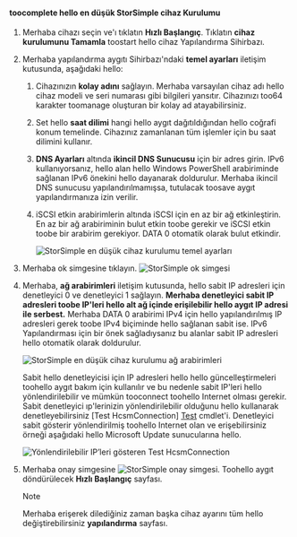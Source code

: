 <!--author=alkohli last changed: 9/17/15-->

#### <a name="toocomplete-hello-minimum-storsimple-device-setup"></a>toocomplete hello en düşük StorSimple cihaz Kurulumu
1. Merhaba cihazı seçin ve'ı tıklatın **Hızlı Başlangıç**. Tıklatın **cihaz kurulumunu Tamamla** toostart hello cihaz Yapılandırma Sihirbazı.
2. Merhaba yapılandırma aygıtı Sihirbazı'ndaki **temel ayarları** iletişim kutusunda, aşağıdaki hello:
   
   1. Cihazınızın **kolay adını** sağlayın. Merhaba varsayılan cihaz adı hello cihaz modeli ve seri numarası gibi bilgileri yansıtır. Cihazınızı too64 karakter toomanage oluşturan bir kolay ad atayabilirsiniz.
   2. Set hello **saat dilimi** hangi hello aygıt dağıtıldığından hello coğrafi konum temelinde. Cihazınız zamanlanan tüm işlemler için bu saat dilimini kullanır.
   3. **DNS Ayarları** altında **ikincil DNS Sunucusu** için bir adres girin. IPv6 kullanıyorsanız, hello alan hello Windows PowerShell arabiriminde sağlanan IPv6 önekini hello dayanarak doldurulur. 
      Merhaba ikincil DNS sunucusu yapılandırılmamışsa, tutulacak toosave aygıt yapılandırmanıza izin verilir.
   4. iSCSI etkin arabirimlerin altında iSCSI için en az bir ağ etkinleştirin. En az bir ağ arabiriminin bulut etkin toobe gerekir ve iSCSI etkin toobe bir arabirim gerekiyor. DATA 0 otomatik olarak bulut etkindir.
      
      ![StorSimple en düşük cihaz kurulumu temel ayarları](./media/storsimple-complete-minimum-device-setup-u1/HCS_MinDeviceSetupBasicSettings1-include.png)
3. Merhaba ok simgesine tıklayın. ![StorSimple ok simgesi](./media/storsimple-complete-minimum-device-setup/HCS_ArrowIcon-include.png)
4. Merhaba, **ağ arabirimleri** iletişim kutusunda, hello sabit IP adresleri için denetleyici 0 ve denetleyici 1 sağlayın. **Merhaba denetleyici sabit IP adresleri toobe IP'leri hello alt ağ içinde erişilebilir hello aygıt IP adresi ile serbest.** Merhaba DATA 0 arabirimi IPv4 için hello yapılandırılmış IP adresleri gerek toobe IPv4 biçiminde hello sağlanan sabit ise. IPv6 Yapılandırması için bir önek sağladıysanız bu alanlar sabit IP adresleri hello otomatik olarak doldurulur.

    ![StorSimple en düşük cihaz kurulumu ağ arabirimleri](./media/storsimple-complete-minimum-device-setup-u1/HCS_MinDeviceSetupNetworkInterfaces2-include.png)

    Sabit hello denetleyicisi için IP adresleri hello hello güncelleştirmeleri toohello aygıt bakım için kullanılır ve bu nedenle sabit IP'leri hello yönlendirilebilir ve mümkün tooconnect toohello Internet olması gerekir. Sabit denetleyici ıp'lerinizin yönlendirilebilir olduğunu hello kullanarak denetleyebilirsiniz [Test HcsmConnection] [ Test] cmdlet'i. Denetleyici sabit gösterir yönlendirilmiş toohello Internet olan ve erişebilirsiniz örneği aşağıdaki hello Microsoft Update sunucularına hello. 

     ![Yönlendirilebilir IP’leri gösteren Test HcsmConnection](./media/storsimple-complete-minimum-device-setup-u1/Test-HcsmConnectionOutputRegisteredDevice.png)

1. Merhaba onay simgesine ![StorSimple onay simgesi](./media/storsimple-complete-minimum-device-setup/HCS_CheckIcon-include.png).
   Toohello aygıt döndürülecek **Hızlı Başlangıç** sayfası.
   
   > [!NOTE]
   > Merhaba erişerek dilediğiniz zaman başka cihaz ayarını tüm hello değiştirebilirsiniz **yapılandırma** sayfası.
   > 
   > 

<!--Link reference-->
[Test]: https://technet.microsoft.com/library/dn715782(v=wps.630).aspx